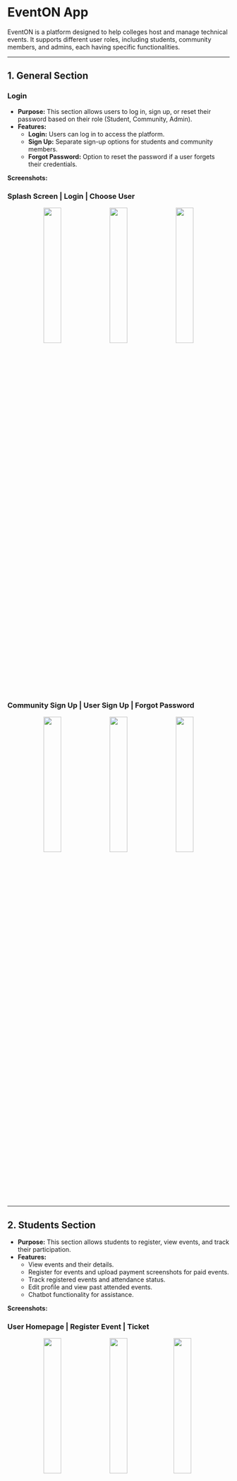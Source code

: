 # EventON App

EventON is a platform designed to help colleges host and manage technical events. It supports different user roles, including students, community members, and admins, each having specific functionalities.

---

<p align="center">
  <h2>1. General Section</h2>
</p>

### Login
- **Purpose:** This section allows users to log in, sign up, or reset their password based on their role (Student, Community, Admin).
- **Features:**
  - **Login:** Users can log in to access the platform.
  - **Sign Up:** Separate sign-up options for students and community members.
  - **Forgot Password:** Option to reset the password if a user forgets their credentials.

**Screenshots:**

### Splash Screen | Login | Choose User

<p align="center">
  <img src="https://github.com/user-attachments/assets/cf2fc45d-fa06-437b-b75c-9e750c45521f" width="28%" style="margin-right: 1%;" />
  <img src="https://github.com/user-attachments/assets/b0367262-3248-4208-b6e5-f84ab08be948" width="28%" style="margin-right: 1%;" />
  <img src="https://github.com/user-attachments/assets/de414018-b8f9-4771-bcc5-d74326e9596b" width="28%" />
</p>

### Community Sign Up | User Sign Up | Forgot Password

<p align="center">
  <img src="https://github.com/user-attachments/assets/b491e243-c1d5-4417-ad61-0d3b8df4d617" width="28%" style="margin-right: 1%;" />
  <img src="https://github.com/user-attachments/assets/03f56adc-abab-4229-9cee-51f9a79b3612" width="28%" style="margin-right: 1%;" />
  <img src="https://github.com/user-attachments/assets/28e2e24c-07b5-4936-9e42-09d6fc283dba" width="28%" />
</p>

---

<p align="center">
  <h2>2. Students Section</h2>
</p>

- **Purpose:** This section allows students to register, view events, and track their participation.
- **Features:**
  - View events and their details.
  - Register for events and upload payment screenshots for paid events.
  - Track registered events and attendance status.
  - Edit profile and view past attended events.
  - Chatbot functionality for assistance.

**Screenshots:**

### User Homepage  |             Register Event           |             Ticket

<p align="center">
  <img src="https://github.com/user-attachments/assets/8315b5a5-ae81-4754-821e-d736f3c4433f" width="28%" style="margin-right: 1%;" />
  <img src="https://github.com/user-attachments/assets/b359b92a-5b36-45db-af2d-d5cdae276337" width="28%" />
  <img src="https://github.com/user-attachments/assets/360063f5-95cb-4164-b976-d8ed58a7ea15" width="28%" style="margin-right: 1%;" />
 
</p>

### User Attended Events | Profile | Chatbot

<p align="center">
  <img src="https://github.com/user-attachments/assets/0befafe9-fcd0-40d8-94a0-e5db1d7b2561" width="28%" style="margin-right: 1%;" />
  <img src="https://github.com/user-attachments/assets/76f1bff0-4200-4a0a-a685-1a3721c88fba" width="28%" style="margin-right: 1%;" />
  <img src="https://github.com/user-attachments/assets/39964bfb-99a4-4a47-adcd-f2b8d718c905" width="28%" />
</p>

### Search | Community Page | Payment Verification

<p align="center">
  <img src="https://github.com/user-attachments/assets/e8902172-4e4e-4fb2-a29a-90d95f1a2a94" width="28%" style="margin-right: 1%;" />
  <img src="https://github.com/user-attachments/assets/5b1445d0-b5cd-4757-812c-bbfc69bac0e2" width="28%" style="margin-right: 1%;" />
  
   <img src="https://github.com/user-attachments/assets/1a8728ce-adde-4a98-98e3-8065a0ce4cb4" width="28%" />
</p>



### Event page after registration

<p align="center">
  <img src="https://github.com/user-attachments/assets/9f7bc8a3-a961-40c1-b164-5724a89a82b3" width="28%" style="margin-right: 1%;" />
  
</p>

_ _ _

<p align="center">
  <h2>3. Community Section</h2>
</p>

- **Purpose:** This section allows community members to manage and organize events.
- **Features:**
  - View and manage events they’ve added.
  - Edit, delete, and approve event registrations.
  - View and approve payment status.
  - Add new events and manage event details.
  - Manage community profile.

**Screenshots:**

### Community Homepage | My Events | Event Details

<p align="center">
  <img src="https://github.com/user-attachments/assets/0404bdee-4e12-4471-8ef7-c0f028326cfb" width="28%" style="margin-right: 1%;" />
  <img src="https://github.com/user-attachments/assets/e8847825-de02-4582-87e9-ae220a35f4c1" width="28%" style="margin-right: 1%;" />
  <img src="https://github.com/user-attachments/assets/cd659042-d521-44e0-9baa-20db851cfeb3" width="28%" />
</p>

### Edit Event | Delete Event | Payment Approval

<p align="center">
  <img src="https://github.com/user-attachments/assets/1ba14d21-1631-4e8e-a16f-f5247fb8404a" width="28%" style="margin-right: 1%;" />
  <img src="https://github.com/user-attachments/assets/1311d2d2-5abd-4fb2-b213-f587a8be17f6" width="28%" style="margin-right: 1%;" />
  <img src="https://github.com/user-attachments/assets/8f796518-d5d0-483f-b119-e59d1c755d8c" width="28%" />
</p>

### Registrants | Add Event

<p align="center">
  <img src="https://github.com/user-attachments/assets/7459179d-5b7e-45b1-9d35-e1cdea9d9766" width="28%" style="margin-right: 1%;" />
  <img src="https://github.com/user-attachments/assets/12667765-a1be-41a5-8516-0543392e0b2d" width="28%" style="margin-right: 1%;" />
  <img src="https://github.com/user-attachments/assets/5c75d9a3-eb35-4aa9-aa23-338bbd3cbe69" width="28%" />
</p>

---

<p align="center">
  <h2>4. Admin Section</h2>
</p>

- **Purpose:** Admins oversee event management and user approvals.
- **Features:**
  - View and approve users.
  - Manage all user roles.
  - Ability to add events outside college campus

**Screenshots:**

### Admin Homepage | Admin Approvals

<p align="center">
  <img src="https://github.com/user-attachments/assets/1d29e342-7309-4e7e-8a75-12d170d19935" width="28%" style="margin-right: 1%;" />
  <img src="https://github.com/user-attachments/assets/9367ef9f-2bbe-4a58-957d-51f19643057d" width="28%" />
</p>

## Tech Stack

**Client:** Flutter, Dart

**Server:** Firebase (Firestore, Firebase Authentication, Firebase Functions, Firebase Hosting)

## Authors

- [@Chaithanya Shaji](https://www.github.com/chaithanyashaji)
- [@Thahir Aboobacker D V](https://github.com/ThahirAboobacker)
- [@Ayisha Nahida](https://github.com/nahidaayisha)
- [Gemima V A](https://www.github.com/gemimav.a)


